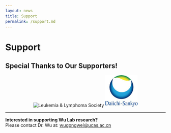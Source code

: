 ```yaml
---
layout: news
title: Support
permalink: /support.md
---
```


# Support

## Special Thanks to Our Supporters!

<div align="center">
  <img src="/assets/img/lls_logo.png" alt="Leukemia & Lymphoma Society" height="100">  
  <img src="/assets/img/daiichi_sankyo_logo.png" alt="Daiichi Sankyo" height="100">
</div>

---

**Interested in supporting Wu Lab research?**  
Please contact Dr. Wu at: [wugongwei@ucas.ac.cn](mailto:wugongwei@ucas.ac.cn)
